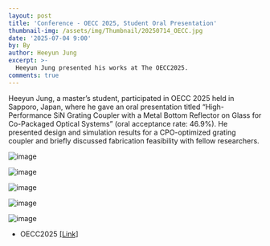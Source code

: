```yaml
---
layout: post
title: 'Conference - OECC 2025, Student Oral Presentation'
thumbnail-img: /assets/img/Thumbnail/20250714_OECC.jpg
date: '2025-07-04 9:00'
by: By
author: Heeyun Jung
excerpt: >-
  Heeyun Jung presented his works at The OECC2025.
comments: true
---
```



Heeyun Jung, a master’s student, participated in OECC 2025 held in Sapporo, Japan, where he gave an oral presentation titled “High-Performance SiN Grating Coupler with a Metal Bottom Reflector on Glass for Co-Packaged Optical Systems” (oral acceptance rate: 46.9%). He presented design and simulation results for a CPO-optimized grating coupler and briefly discussed fabrication feasibility with fellow researchers.

![image](https://github.com/user-attachments/assets/c05bb0ab-56f2-4fcb-a6a6-95e0e5ce8b9a)

![image](https://github.com/user-attachments/assets/b71ea635-a0ec-4792-bc6e-d386b141e636)

![image](https://github.com/user-attachments/assets/00c7bb6c-d8de-4880-b32d-5ae465ec36c7)

![image](https://github.com/user-attachments/assets/4e33560b-d33a-441a-b8ce-3567ae5293ce)

![image](https://github.com/user-attachments/assets/8892d1f5-7249-4623-9ded-60f1f845f69e)

- OECC2025 [[Link]](https://www.oeccpsc2025.org/index.html)
